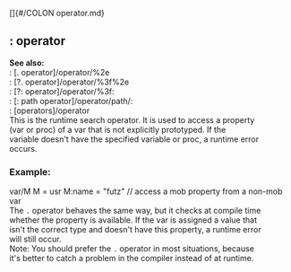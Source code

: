 []{#/COLON operator.md}    
## : operator    
**See also:**    
:   [. operator]/operator/%2e    
:   [?. operator]/operator/%3f%2e    
:   [?: operator]/operator/%3f:    
:   [: path operator]/operator/path/:    
:   [operators]/operator    
This is the runtime search operator. It is used to access a property    
(var or proc) of a var that is not explicitly prototyped. If the    
variable doesn\'t have the specified variable or proc, a runtime error    
occurs.    
### Example:    
var/M M = usr M:name = \"futz\" // access a mob property from a non-mob    
var    
The `.` operator behaves the same way, but it checks at compile time    
whether the property is available. If the var is assigned a value that    
isn\'t the correct type and doesn\'t have this property, a runtime error    
will still occur.    
Note: You should prefer the `.` operator in most situations, because    
it\'s better to catch a problem in the compiler instead of at runtime.  